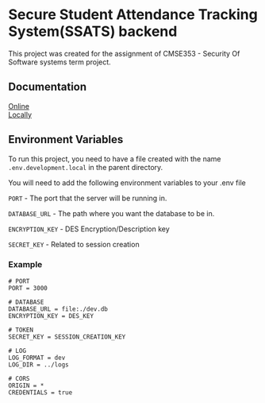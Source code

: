 
# Secure Student Attendance Tracking System(SSATS) backend

This project was created for the assignment of CMSE353 - Security Of Software systems term project.

## Documentation

[Online](https://ahmadabbas02.github.io/cmse353-term-project-docs/)\
[Locally](TODO)

## Environment Variables

To run this project, you need to have a file created with the name `.env.development.local` in the parent directory.

You will need to add the following environment variables to your .env file

`PORT` - The port that the server will be running in.

`DATABASE_URL` - The path where you want the database to be in.

`ENCRYPTION_KEY` - DES Encryption/Description key

`SECRET_KEY` - Related to session creation

### Example

```env
# PORT
PORT = 3000

# DATABASE
DATABASE_URL = file:./dev.db
ENCRYPTION_KEY = DES_KEY

# TOKEN
SECRET_KEY = SESSION_CREATION_KEY

# LOG
LOG_FORMAT = dev
LOG_DIR = ../logs

# CORS
ORIGIN = *
CREDENTIALS = true
```
